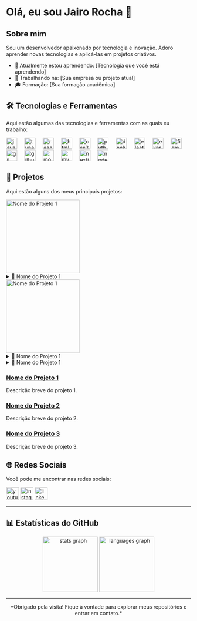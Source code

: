 # Olá, eu sou Jairo Rocha 👋

## Sobre mim

Sou um desenvolvedor apaixonado por tecnologia e inovação. Adoro aprender novas tecnologias e aplicá-las em projetos criativos. 

- 🌱 Atualmente estou aprendendo: [Tecnologia que você está aprendendo]
- 💼 Trabalhando na: [Sua empresa ou projeto atual]
- 🎓 Formação: [Sua formação acadêmica]

## 🛠 Tecnologias e Ferramentas

Aqui estão algumas das tecnologias e ferramentas com as quais eu trabalho:

<div align="left">
  <img src="https://cdn.jsdelivr.net/gh/devicons/devicon/icons/javascript/javascript-original.svg" title="Javascript" height="30" alt="javascript logo"  />
  <img width="12" />
  <img src="https://cdn.jsdelivr.net/gh/devicons/devicon/icons/typescript/typescript-original.svg" title="TypeScript" height="30" alt="typescript logo"  />
  <img width="12" />
  <img src="https://cdn.jsdelivr.net/gh/devicons/devicon/icons/react/react-original.svg" title="React" height="30" alt="react logo"  />
  <img width="12" />
  <img src="https://cdn.jsdelivr.net/gh/devicons/devicon/icons/html5/html5-original.svg" title="HTML" height="30" alt="html5 logo"  />
  <img width="12" />
  <img src="https://cdn.jsdelivr.net/gh/devicons/devicon/icons/css3/css3-original.svg" title="CSS" height="30" alt="css3 logo"  />
  <img width="12" />
  <img src="https://cdn.jsdelivr.net/gh/devicons/devicon/icons/python/python-original.svg" title="Python" height="30" alt="python logo"  />
  <img width="12" />
  <img src="https://cdn.jsdelivr.net/gh/devicons/devicon/icons/docker/docker-original.svg" height="30" alt="docker logo"  />
  <img width="12" />
  <img src="https://cdn.jsdelivr.net/gh/devicons/devicon/icons/electron/electron-original.svg" height="30" alt="electron logo"  />
  <img width="12" />
  <img src="https://cdn.jsdelivr.net/gh/devicons/devicon/icons/express/express-original.svg" height="30" alt="express logo"  />
  <img width="12" />
  <img src="https://cdn.jsdelivr.net/gh/devicons/devicon/icons/figma/figma-original.svg" height="30" alt="figma logo"  />
  <img width="12" />
  <img src="https://cdn.jsdelivr.net/gh/devicons/devicon/icons/git/git-original.svg" height="30" alt="git logo"  />
  <img width="12" />
  <img src="https://cdn.jsdelivr.net/gh/devicons/devicon/icons/github/github-original.svg" height="30" alt="github logo"  />
  <img width="12" />
  <img src="https://cdn.jsdelivr.net/gh/devicons/devicon/icons/mongodb/mongodb-original.svg" height="30" alt="mongodb logo"  />
  <img width="12" />
  <img src="https://cdn.jsdelivr.net/gh/devicons/devicon/icons/mysql/mysql-original.svg" height="30" alt="mysql logo"  />
  <img width="12" />
  <img src="https://cdn.jsdelivr.net/gh/devicons/devicon/icons/nextjs/nextjs-original.svg" height="30" alt="nextjs logo"  />
  <img width="12" />
  <img src="https://cdn.jsdelivr.net/gh/devicons/devicon/icons/nodejs/nodejs-original.svg" height="30" alt="nodejs logo"  />
</div>

## 📂 Projetos

Aqui estão alguns dos meus principais projetos:

  <img src="https://th.bing.com/th/id/OIP.xNhEyMUeSnDf0v8uFYRY5QAAAA?w=276&h=167&c=7&r=0&o=5&dpr=1.3&pid=1.7" alt="Nome do Projeto 1" width="200">
<details>
  <summary>📌 Nome do Projeto 1</summary>
  <br>
  <p>Descrição breve do projeto 1. Descrição breve do projeto 1. Descrição breve do projeto 1.</p>
  <p>🔗 <a href="URL_DO_PROJETO_1">Veja o projeto</a></p>
</details>

  <img src="https://th.bing.com/th/id/OIP.xNhEyMUeSnDf0v8uFYRY5QAAAA?w=276&h=167&c=7&r=0&o=5&dpr=1.3&pid=1.7" alt="Nome do Projeto 1" width="200">
<details>
  <summary>📌 Nome do Projeto 1</summary>
  <br>
  <p>Descrição breve do projeto 1. Descrição breve do projeto 1. Descrição breve do projeto 1.</p>
  <p>🔗 <a href="URL_DO_PROJETO_1">Veja o projeto</a></p>
</details>


<details>
  <summary>📌 Nome do Projeto 1</summary>
  <img src="https://th.bing.com/th/id/OIP.xNhEyMUeSnDf0v8uFYRY5QAAAA?w=276&h=167&c=7&r=0&o=5&dpr=1.3&pid=1.7" alt="Nome do Projeto 1" width="200">
  <br>
  <p>Descrição breve do projeto 1. Descrição breve do projeto 1. Descrição breve do projeto 1.</p>
  <p>🔗 <a href="URL_DO_PROJETO_1">Veja o projeto</a></p>
</details>

### [Nome do Projeto 1](URL_DO_PROJETO_1)
Descrição breve do projeto 1.

### [Nome do Projeto 2](URL_DO_PROJETO_2)
Descrição breve do projeto 2.

### [Nome do Projeto 3](URL_DO_PROJETO_3)
Descrição breve do projeto 3.

## 🌐 Redes Sociais

Você pode me encontrar nas redes sociais:

<div align="left">
  <img src="https://img.shields.io/static/v1?message=Youtube&logo=youtube&label=&color=FF0000&logoColor=white&labelColor=&style=for-the-badge" height="35" alt="youtube logo"  />
  <img src="https://img.shields.io/static/v1?message=Instagram&logo=instagram&label=&color=E4405F&logoColor=white&labelColor=&style=for-the-badge" height="35" alt="instagram logo"  />
  <img src="https://img.shields.io/static/v1?message=LinkedIn&logo=linkedin&label=&color=0077B5&logoColor=white&labelColor=&style=for-the-badge" height="35" alt="linkedin logo"  />
</div>

---

## 📊 Estatísticas do GitHub

<div align="center">
  <img src="https://github-readme-stats.vercel.app/api?username=jairochabr&hide_title=false&hide_rank=false&show_icons=true&include_all_commits=true&count_private=true&disable_animations=false&theme=dracula&locale=en&hide_border=false" height="150" alt="stats graph"  />
  <img src="https://github-readme-stats.vercel.app/api/top-langs?username=jairochabr&locale=en&hide_title=false&layout=compact&card_width=320&langs_count=5&theme=dracula&hide_border=false" height="150" alt="languages graph"  />
</div>

---

<p align="center">*Obrigado pela visita! Fique à vontade para explorar meus repositórios e entrar em contato.*</p>
